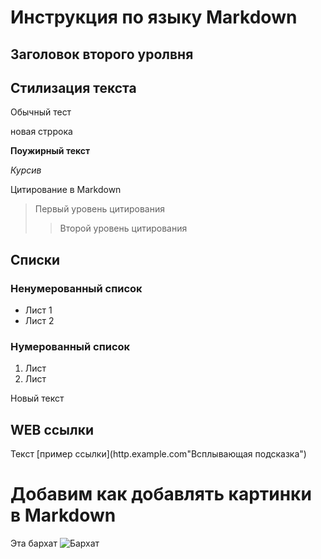 # Инструкция по языку Markdown

## Заголовок второго уролвня
## Стилизация текста

Обычный тест

новая стррока

**Поужирный текст**

*Курсив*

Цитирование в Markdown
>Первый уровень цитирования 
>>Второй уровень цитирования

## Списки
### Ненумерованный список
* Лист 1
* Лист 2

### Нумерованный список
1. Лист 
2. Лист

Новый текст

## WEB ссылки
Текст [пример ссылки](http.example.com"Всплывающая подсказка")

# Добавим как добавлять картинки в Markdown 
Эта бархат
![Бархат](barhat.jpg)